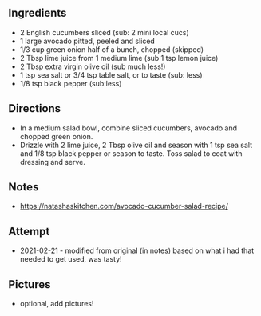 ## Ingredients
* 2 English cucumbers sliced (sub: 2 mini local cucs)
* 1 large avocado pitted, peeled and sliced
* 1/3 cup green onion half of a bunch, chopped (skipped)
* 2 Tbsp lime juice from 1 medium lime (sub 1 tsp lemon juice)
* 2 Tbsp extra virgin olive oil (sub much less!)
* 1 tsp sea salt or 3/4 tsp table salt, or to taste (sub: less)
* 1/8 tsp black pepper (sub:less)

## Directions
* In a medium salad bowl, combine sliced cucumbers, avocado and chopped green onion.
* Drizzle with 2 lime juice, 2 Tbsp olive oil and season with 1 tsp sea salt and 1/8 tsp black pepper or season to taste. Toss salad to coat with dressing and serve.

## Notes
* https://natashaskitchen.com/avocado-cucumber-salad-recipe/

## Attempt
* 2021-02-21 - modified from original (in notes) based on what i had that needed to get used, was tasty!

## Pictures
* optional, add pictures!
